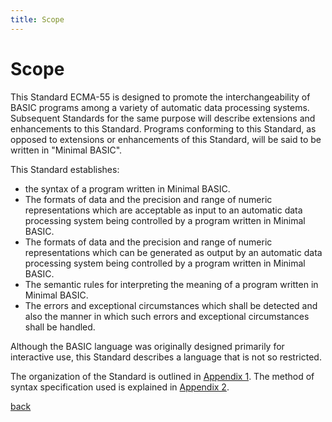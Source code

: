 ```yaml
---
title: Scope
---
```


# Scope

This Standard ECMA-55 is designed to promote the interchangeability of BASIC programs among a variety of automatic data processing systems. Subsequent Standards for the same purpose will describe extensions and enhancements to this Standard. Programs conforming to this Standard, as opposed to extensions or enhancements of this Standard, will be said to be written in "Minimal BASIC".

This Standard establishes:

- the syntax of a program written in Minimal BASIC.
- The formats of data and the precision and range of numeric representations which are acceptable as input to an automatic data processing system being controlled by a program written in Minimal BASIC.
- The formats of data and the precision and range of numeric representations which can be generated as output by an automatic data processing system being controlled by a program written in Minimal BASIC.
- The semantic rules for interpreting the meaning of a program written in Minimal BASIC.
- The errors and exceptional circumstances which shall be detected and also the manner in which such errors and exceptional circumstances shall be handled.

Although the BASIC language was originally designed primarily for interactive use, this Standard describes a language that is not so restricted.

The organization of the Standard is outlined in [Appendix 1](A1_organisation_of_the_standard.md). The method of syntax specification used is explained in [Appendix 2](A2_method_of_syntax_specification.md).

[back](./)
